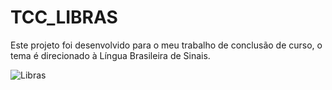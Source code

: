 # TCC_LIBRAS
Este projeto foi desenvolvido para o meu trabalho de conclusão de curso, o tema é direcionado à Língua Brasileira de Sinais.

![Libras](https://encrypted-tbn0.gstatic.com/images?q=tbn:ANd9GcQk5VUyjbehqGWJfN70XAe0KiqVj3b--X2Xjw&usqp=CAU)


